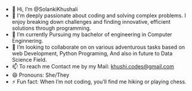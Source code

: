 - 👋 Hi, I’m @SolankiKhushali
- 👀 I'm deeply passionate about coding and solving complex problems. I enjoy breaking down challenges and finding innovative, efficient solutions through programming.
- 🌱 I’m currently Pursuing my bachelor of engineering in Computer Enginnering.
- 💞️ I’m looking to collaborate on on various adventurous tasks based on web Development, Python Programing, And also in future to Data Science Field.
- 📫 To reach me Contact me by my Mail: khushi.codes@gmail.com
- 😄 Pronouns: She/They
- ⚡ Fun fact: When I’m not coding, you’ll find me hiking or playing chess.

<!---
SolankiKhushali/SolankiKhushali is a ✨ special ✨ repository because its `README.md` (this file) appears on your GitHub profile.
You can click the Preview link to take a look at your changes.
--->
